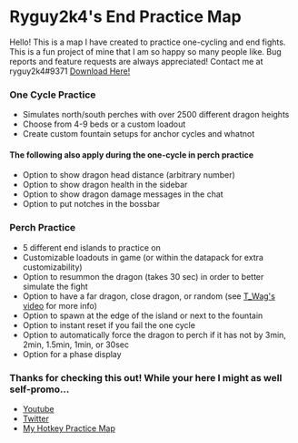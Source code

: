 # Ryguy2k4's End Practice Map

Hello! This is a map I have created to practice one-cycling and end fights. This is a fun project of mine that I am so happy so many people like. Bug reports and feature requests are always appreciated! Contact me at ryguy2k4#9371 [Download Here!](https://github.com/ryguy2k4/ryguy2k4endpractice/releases/download/v2.0.0/Ryguy2k4.End.Practice.v2.0.zip)


### One Cycle Practice
* Simulates north/south perches with over 2500 different dragon heights
* Choose from 4-9 beds or a custom loadout
* Create custom fountain setups for anchor cycles and whatnot
#### The following also apply during the one-cycle in perch practice
* Option to show dragon head distance (arbitrary number)
* Option to show dragon health in the sidebar
* Option to show dragon damage messages in the chat
* Option to put notches in the bossbar

### Perch Practice
* 5 different end islands to practice on
* Customizable loadouts in game (or within the datapack for extra customizability)
* Option to resummon the dragon (takes 30 sec) in order to better simulate the fight
* Option to have a far dragon, close dragon, or random (see [T_Wag's video](https://youtu.be/0cQXHpDi8ps?t=262) for more info)
* Option to spawn at the edge of the island or next to the fountain
* Option to instant reset if you fail the one cycle
* Option to automatically force the dragon to perch if it has not by 3min, 2min, 1.5min, 1min, or 30sec
* Option for a phase display

### Thanks for checking this out! While your here I might as well self-promo...
* [Youtube](https://www.youtube.com/channel/UC81FHVFRqi0M6ELnmGNmQog)
* [Twitter](https://twitter.com/ryguy2k4)
* [My Hotkey Practice Map](https://cdn.discordapp.com/attachments/405839885509984256/821896625634410546/HotkeyPractice_v2.1.zip)
